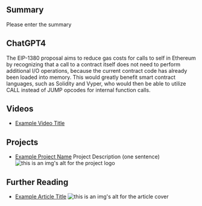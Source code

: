 ## Summary

Please enter the summary

## ChatGPT4

The EIP-1380 proposal aims to reduce gas costs for calls to self in Ethereum by recognizing that a call to a contract itself does not need to perform additional I/O operations, because the current contract code has already been loaded into memory. This would greatly benefit smart contract languages, such as Solidity and Vyper, who would then be able to utilize CALL instead of JUMP opcodes for internal function calls.

## Videos

- [Example Video Title](https://www.youtube.com/watch?v=TDGq4aeevgY)

## Projects

- [Example Project Name](https://xxxx.xxx/xxxxx) Project Description (one sentence) ![this is an img's alt for the project logo](https://xxxx.xxx/project-logo.xxx)

## Further Reading

- [Example Article Title](https://xxxx.xxx/xxxxx) ![this is an img's alt for the article cover](https://xxxx.xxx/article-cover.xxx)
